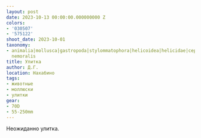 ```yaml
---
layout: post
date: 2023-10-13 00:00:00.000000000 Z
colors:
- '030507'
- '575122'
shoot_date: 2023-10-01
taxonomy:
- animalia|mollusca|gastropoda|stylommatophora|helicoidea|helicidae|cepaea|cepaea
  nemoralis
title: Улитка
author: Д.Г.
location: Нахабино
tags:
- животные
- моллюски
- улитки
gear:
- 70D
- 55-250mm
---
```

Неожиданно улитка.

